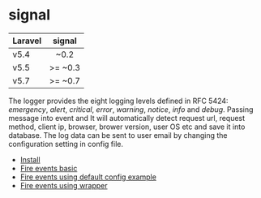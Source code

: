# signal

| Laravel   | signal |
| ----------|:----------:|
| v5.4      | ~0.2       |
| v5.5      | >= ~0.3    |
| v5.7      | >= ~0.7    |

The logger provides the eight logging levels defined in RFC 5424: _emergency_, _alert_, _critical_, _error_, _warning_, _notice_, _info_ and _debug_. Passing message into event and It will automatically detect request url, request method, client ip, browser, brower version, user OS etc and save it into database. The log data can be sent to user email by changing the configuration setting in config file.

- [Install](https://github.com/consigliere/Signal/wiki/Install)
- [Fire events basic](https://github.com/consigliere/Signal/wiki/Fire-events-basic)
- [Fire events using default config example](https://github.com/consigliere/Signal/wiki/Fire-events-using-default-config-example)
- [Fire events using wrapper](https://github.com/consigliere/Signal/wiki/Fire-events-using-wrapper)
